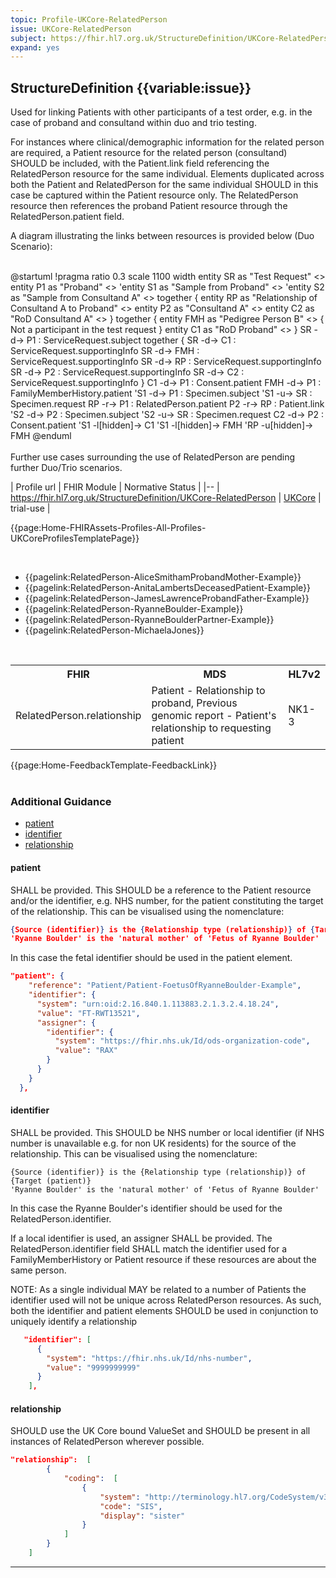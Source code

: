 ```yaml
---
topic: Profile-UKCore-RelatedPerson
issue: UKCore-RelatedPerson
subject: https://fhir.hl7.org.uk/StructureDefinition/UKCore-RelatedPerson
expand: yes
---
```


## StructureDefinition {{variable:issue}}

Used for linking Patients with other participants of a test order, e.g. in the case of proband and consultand within duo and trio testing. 

For instances where clinical/demographic information for the related person are required, a Patient resource for the related person (consultand) SHOULD be included, with the Patient.link field referencing the RelatedPerson resource for the same individual. Elements duplicated across both the Patient and RelatedPerson for the same individual SHOULD in this case be captured within the Patient resource only. The RelatedPerson resource then references the proband Patient resource through the RelatedPerson.patient field. 

A diagram illustrating the links between resources is provided below (Duo Scenario):

<br>

<plantuml>
@startuml
!pragma ratio 0.3
scale 1100 width
entity SR as "Test Request" <<ServiceRequest>>
entity P1 as "Proband" <<Patient>>
'entity S1 as "Sample from Proband" <<Specimen>>
'entity S2 as "Sample from Consultand A" <<Specimen>>
together {
  entity RP as "Relationship of Consultand A to Proband" <<RelatedPerson>>
  entity P2 as "Consultand A" <<Patient>>
  entity C2 as "RoD Consultand A" <<Consent>>
}
together {
  entity FMH as "Pedigree Person B" <<FamilyMemberHistory>> {
    Not a participant in the test request
  }
  entity C1 as "RoD Proband" <<Consent>>
}
SR -d-> P1 : ServiceRequest.subject
together {
  SR -d-> C1 : ServiceRequest.supportingInfo
  SR -d-> FMH : ServiceRequest.supportingInfo
  SR -d-> RP : ServiceRequest.supportingInfo
  SR -d-> P2 : ServiceRequest.supportingInfo
  SR -d-> C2 : ServiceRequest.supportingInfo
}
C1 -d-> P1 : Consent.patient
FMH -d-> P1 : FamilyMemberHistory.patient
'S1 -d-> P1 : Specimen.subject
'S1 -u-> SR : Specimen.request
RP -r-> P1 : RelatedPerson.patient
P2 -r-> RP : Patient.link
'S2 -d-> P2 : Specimen.subject
'S2 -u-> SR : Specimen.request
C2 -d-> P2 : Consent.patient
'S1 -l[hidden]-> C1
'S1 -l[hidden]-> FMH
'RP -u[hidden]-> FMH
@enduml
</plantuml>

<br>
<br>
Further use cases surrounding the use of RelatedPerson are pending further Duo/Trio scenarios.

<br>


| Profile url | FHIR Module | Normative Status |
|--
| <a href='https://simplifier.net/resolve?target=simplifier&canonical=https://fhir.hl7.org.uk/StructureDefinition/UKCore-RelatedPerson&scope=fhir.r4.ukcore.stu2@2.0.1-pre-release' target="_blank">https://fhir.hl7.org.uk/StructureDefinition/UKCore-RelatedPerson</a> | [UKCore]() | trial-use |

{{page:Home-FHIRAssets-Profiles-All-Profiles-UKCoreProfilesTemplatePage}}


<div id="Examples" class="tabcontent">
            <br>
            <ul>
                    <li>
                    {{pagelink:RelatedPerson-AliceSmithamProbandMother-Example}}
                    </li>
                    <li>
                    {{pagelink:RelatedPerson-AnitaLambertsDeceasedPatient-Example}}
                    </li>
                    <li>
                    {{pagelink:RelatedPerson-JamesLawrenceProbandFather-Example}}
                    </li>
                    <li>
                    {{pagelink:RelatedPerson-RyanneBoulder-Example}}
                    </li>
                    <li>
                    {{pagelink:RelatedPerson-RyanneBoulderPartner-Example}}
                    </li>
                    <li>
                    {{pagelink:RelatedPerson-MichaelaJones}}
                    </li>
            </ul>
        </div>

<div id="Mappings" class="tabcontent">
            <br />
                <table class="assets">
                    <tr><th>FHIR</th><th>MDS</th><th>HL7v2</th></tr>
                    <tr><td>RelatedPerson.relationship</td><td>Patient - Relationship to proband, Previous genomic report - Patient's relationship to requesting patient</td><td>NK1-3</td></tr>
                </table>
</div>

<div id="Feedback" class="tabcontent">
{{page:Home-FeedbackTemplate-FeedbackLink}}
</div>

<br>
<h3 id='non-fql-header'> Additional Guidance </h3>


- <a href="#patient">patient</a>
- <a href="#identifier">identifier</a>
- <a href="#relationship">relationship</a>

<a name="patient"></a>
<h4 class='additional-Guidance-Submenu'> patient </h4>
SHALL be provided. This SHOULD be a reference to the Patient resource and/or the identifier, e.g. NHS number, for the patient constituting the target of the relationship.  This can be visualised using the nomenclature: 

```json
{Source (identifier)} is the {Relationship type (relationship)} of {Target (patient)}
'Ryanne Boulder' is the 'natural mother' of 'Fetus of Ryanne Boulder'
```

In this case the fetal identifier should be used in the patient element.

```json
"patient": {
    "reference": "Patient/Patient-FoetusOfRyanneBoulder-Example",
    "identifier": {
      "system": "urn:oid:2.16.840.1.113883.2.1.3.2.4.18.24",
      "value": "FT-RWT13521",
      "assigner": {
        "identifier": {
          "system": "https://fhir.nhs.uk/Id/ods-organization-code",
          "value": "RAX"
        }
      }
    }
  },
```

<a name="identifier"></a>
<h4 class='additional-Guidance-Submenu'> identifier </h4>
SHALL be provided. This SHOULD be NHS number or local identifier (if NHS number is unavailable e.g. for non UK residents) for the source of the relationship. This can be visualised using the nomenclature: 

```
{Source (identifier)} is the {Relationship type (relationship)} of {Target (patient)}
'Ryanne Boulder' is the 'natural mother' of 'Fetus of Ryanne Boulder'
```

In this case the Ryanne Boulder's identifier should be used for the RelatedPerson.identifier.

If a local identifier is used, an assigner SHALL be provided.
The RelatedPerson.identifier field SHALL match the identifier used for a FamilyMemberHistory or Patient resource if these resources are about the same person.

NOTE: As a single individual MAY be related to a number of Patients the identifier used will not be unique across RelatedPerson resources. As such, both the identifier and patient elements SHOULD be used in conjunction to uniquely identify a relationship
```json
   "identifier": [
      {
        "system": "https://fhir.nhs.uk/Id/nhs-number",
        "value": "9999999999"
      }
    ],
```

<a name="relationship"></a>
<h4 class='additional-Guidance-Submenu'> relationship </h4>
SHOULD use the UK Core bound ValueSet and SHOULD be present in all instances of RelatedPerson wherever possible.

```json
"relationship":  [
        {
            "coding":  [
                {
                    "system": "http://terminology.hl7.org/CodeSystem/v3-RoleCode",
                    "code": "SIS",
                    "display": "sister"
                }
            ]
        }
    ]
```

---